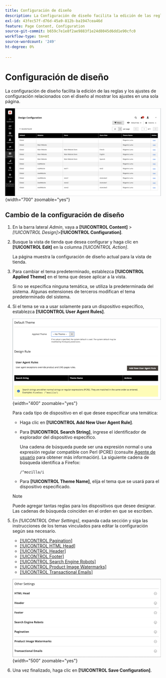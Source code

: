 ```yaml
---
title: Configuración de diseño
description: La Configuración de diseño facilita la edición de las reglas y los ajustes de configuración relacionados con el diseño al mostrar los ajustes en una sola página.
exl-id: 43fec57f-d76d-45a9-812b-ba1947cea46d
feature: Page Content, Configuration
source-git-commit: b659c7e1e8f2ae9883f1e24d8045d6dd1e90cfc0
workflow-type: tm+mt
source-wordcount: '249'
ht-degree: 0%

---
```


# Configuración de diseño

La configuración de diseño facilita la edición de las reglas y los ajustes de configuración relacionados con el diseño al mostrar los ajustes en una sola página.

![Página de configuración de diseño](./assets/configuration.png){width="700" zoomable="yes"}

## Cambio de la configuración de diseño

1. En la barra lateral _Admin_, vaya a **[!UICONTROL Content]** > _[!UICONTROL Design]_>**[!UICONTROL Configuration]**.

1. Busque la vista de tienda que desea configurar y haga clic en **[!UICONTROL Edit]** en la columna _[!UICONTROL Action]_.

   La página muestra la configuración de diseño actual para la vista de tienda.

1. Para cambiar el tema predeterminado, establezca **[!UICONTROL Applied Theme]** en el tema que desee aplicar a la vista.

   Si no se especifica ninguna temática, se utiliza la predeterminada del sistema. Algunas extensiones de terceros modifican el tema predeterminado del sistema.

1. Si el tema se va a usar solamente para un dispositivo específico, establezca **[!UICONTROL User Agent Rules]**.

   ![Reglas de usuario-agente](./assets/configuration-user-agent-rules.png){width="400" zoomable="yes"}

   Para cada tipo de dispositivo en el que desee especificar una temática:

   - Haga clic en **[!UICONTROL Add New User Agent Rule]**.

   - Para **[!UICONTROL Search String]**, ingrese el identificador de explorador del dispositivo específico.

     Una cadena de búsqueda puede ser una expresión normal o una expresión regular compatible con Perl (PCRE) (consulte [Agente de usuario](https://en.wikipedia.org/wiki/User_agent) para obtener más información). La siguiente cadena de búsqueda identifica a Firefox:

         /^mozilla/i
     
   - Para **[!UICONTROL Theme Name]**, elija el tema que se usará para el dispositivo especificado.

   >[!NOTE]
   >
   >Puede agregar tantas reglas para los dispositivos que desee designar. Las cadenas de búsqueda coinciden en el orden en que se escriben.

1. En _[!UICONTROL Other Settings]_, expanda cada sección y siga las instrucciones de los temas vinculados para editar la configuración según sea necesario.

   - [[!UICONTROL Pagination]](../catalog/navigation-product-listings.md#pagination-controls)
   - [[!UICONTROL HTML Head]](page-setup.md#html-head)
   - [[!UICONTROL Header]](page-setup.md#header)
   - [[!UICONTROL Footer]](page-setup.md#footer)
   - [[!UICONTROL Search Engine Robots]](../merchandising-promotions/seo-overview.md#search-engine-robots)
   - [[!UICONTROL Product Image Watermarks]](../catalog/product-image.md#watermarks)
   - [[!UICONTROL Transactional Emails]](../systems/email-templates.md#configure-email-templates)

   ![Otras configuraciones que afectan al diseño](./assets/configuration-other-settings.png){width="500" zoomable="yes"}

1. Una vez finalizado, haga clic en **[!UICONTROL Save Configuration]**.
